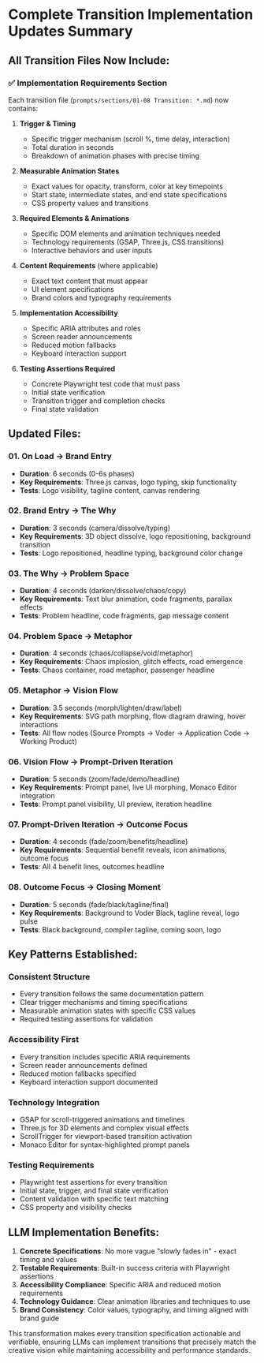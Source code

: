 # Complete Transition Implementation Updates Summary

## All Transition Files Now Include:

### ✅ Implementation Requirements Section

Each transition file (`prompts/sections/01-08 Transition: *.md`) now contains:

1. **Trigger & Timing**
   - Specific trigger mechanism (scroll %, time delay, interaction)
   - Total duration in seconds
   - Breakdown of animation phases with precise timing

2. **Measurable Animation States** 
   - Exact values for opacity, transform, color at key timepoints
   - Start state, intermediate states, and end state specifications
   - CSS property values and transitions

3. **Required Elements & Animations**
   - Specific DOM elements and animation techniques needed
   - Technology requirements (GSAP, Three.js, CSS transitions)
   - Interactive behaviors and user inputs

4. **Content Requirements** (where applicable)
   - Exact text content that must appear
   - UI element specifications
   - Brand colors and typography requirements

5. **Implementation Accessibility**
   - Specific ARIA attributes and roles
   - Screen reader announcements
   - Reduced motion fallbacks
   - Keyboard interaction support

6. **Testing Assertions Required**
   - Concrete Playwright test code that must pass
   - Initial state verification
   - Transition trigger and completion checks
   - Final state validation

## Updated Files:

### 01. On Load → Brand Entry
- **Duration**: 6 seconds (0-6s phases)
- **Key Requirements**: Three.js canvas, logo typing, skip functionality
- **Tests**: Logo visibility, tagline content, canvas rendering

### 02. Brand Entry → The Why  
- **Duration**: 3 seconds (camera/dissolve/typing)
- **Key Requirements**: 3D object dissolve, logo repositioning, background transition
- **Tests**: Logo repositioned, headline typing, background color change

### 03. The Why → Problem Space
- **Duration**: 4 seconds (darken/dissolve/chaos/copy)
- **Key Requirements**: Text blur animation, code fragments, parallax effects
- **Tests**: Problem headline, code fragments, gap message content

### 04. Problem Space → Metaphor
- **Duration**: 4 seconds (chaos/collapse/void/metaphor)
- **Key Requirements**: Chaos implosion, glitch effects, road emergence
- **Tests**: Chaos container, road metaphor, passenger headline

### 05. Metaphor → Vision Flow
- **Duration**: 3.5 seconds (morph/lighten/draw/label)
- **Key Requirements**: SVG path morphing, flow diagram drawing, hover interactions
- **Tests**: All flow nodes (Source Prompts → Voder → Application Code → Working Product)

### 06. Vision Flow → Prompt-Driven Iteration
- **Duration**: 5 seconds (zoom/fade/demo/headline)
- **Key Requirements**: Prompt panel, live UI morphing, Monaco Editor integration
- **Tests**: Prompt panel visibility, UI preview, iteration headline

### 07. Prompt-Driven Iteration → Outcome Focus
- **Duration**: 4 seconds (fade/zoom/benefits/headline)
- **Key Requirements**: Sequential benefit reveals, icon animations, outcome focus
- **Tests**: All 4 benefit lines, outcomes headline

### 08. Outcome Focus → Closing Moment
- **Duration**: 5 seconds (fade/black/tagline/final)
- **Key Requirements**: Background to Voder Black, tagline reveal, logo pulse
- **Tests**: Black background, compiler tagline, coming soon, logo

## Key Patterns Established:

### Consistent Structure
- Every transition follows the same documentation pattern
- Clear trigger mechanisms and timing specifications
- Measurable animation states with specific CSS values
- Required testing assertions for validation

### Accessibility First
- Every transition includes specific ARIA requirements
- Screen reader announcements defined
- Reduced motion fallbacks specified
- Keyboard interaction support documented

### Technology Integration
- GSAP for scroll-triggered animations and timelines
- Three.js for 3D elements and complex visual effects
- ScrollTrigger for viewport-based transition activation
- Monaco Editor for syntax-highlighted prompt panels

### Testing Requirements
- Playwright test assertions for every transition
- Initial state, trigger, and final state verification
- Content validation with specific text matching
- CSS property and visibility checks

## LLM Implementation Benefits:

1. **Concrete Specifications**: No more vague "slowly fades in" - exact timing and values
2. **Testable Requirements**: Built-in success criteria with Playwright assertions
3. **Accessibility Compliance**: Specific ARIA and reduced motion requirements
4. **Technology Guidance**: Clear animation libraries and techniques to use
5. **Brand Consistency**: Color values, typography, and timing aligned with brand guide

This transformation makes every transition specification actionable and verifiable, ensuring LLMs can implement transitions that precisely match the creative vision while maintaining accessibility and performance standards.
